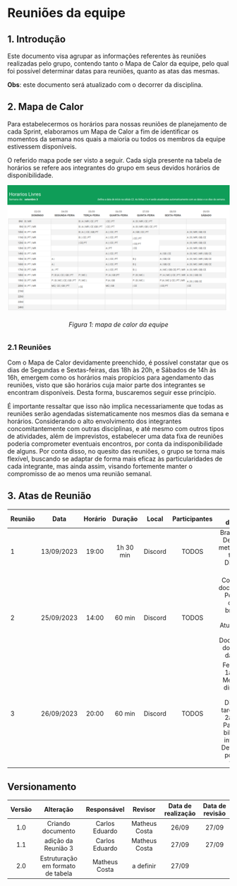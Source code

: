 # Reuniões da equipe

## 1. Introdução

Este documento visa agrupar as informações referentes às reuniões realizadas pelo grupo, contendo tanto o Mapa de Calor da equipe, pelo qual foi possível determinar datas para reuniões, quanto as atas das mesmas.

**Obs**: este documento será atualizado com o decorrer da disciplina.

## 2. Mapa de Calor

Para estabelecermos os horários para nossas reuniões de planejamento de cada Sprint, elaboramos um Mapa de Calor a fim de identificar os momentos da semana nos quais a maioria ou todos os membros da equipe estivessem disponíveis. 

O referido mapa pode ser visto a seguir. Cada sigla presente na tabela de horários se refere aos integrantes do grupo em seus devidos horários de disponibilidade.

![Mapa de Calor](../Assets/heatmap.png)

<h6 align = "center">Figura 1: mapa de calor da equipe</h6>

### 2.1 Reuniões

Com o Mapa de Calor devidamente preenchido, é possível constatar que os dias de Segundas e Sextas-feiras, das 18h às 20h, e Sábados de 14h às 16h, emergem como os horários mais propícios para agendamento das reuniões, visto que são horários cuja maior parte dos integrantes se encontram disponíveis. Desta forma, buscaremos seguir esse princípio.

É importante ressaltar que isso não implica necessariamente que todas as reuniões serão agendadas sistematicamente nos mesmos dias da semana e horários. Considerando o alto envolvimento dos integrantes concomitantemente com outras disciplinas, e até mesmo com outros tipos de atividades, além de imprevistos, estabelecer uma data fixa de reuniões poderia comprometer eventuais encontros, por conta da indisponibilidade de alguns. Por conta disso, no quesito das reuniões, o grupo se torna mais flexível, buscando se adaptar de forma mais eficaz às particularidades de cada integrante, mas ainda assim, visando fortemente manter o compromisso de ao menos uma reunião semanal.


## 3. Atas de Reunião

| Reunião | Data  | Horário | Duração | Local | Participantes | Pontos discutidos |
|:------- | :---: | :-----: | :-----:  | :---: | :-----------: | :----------: |
| 1   | 13/09/2023 | 19:00 | 1h 30 min | Discord | TODOS | Brainstorming; <br> Definição de metodologia de trabalho; <br> Divisão das tarefas |
| 2   | 25/09/2023 | 14:00 | 60 min | Discord | TODOS | Correções na documentação; <br> Políticas de commits, branches e issues; <br> Atualização do Kanban; <br> Documentação do Backlog e das Sprints |
| 3   | 26/09/2023 | 20:00 | 60 min | Discord | TODOS | Feedback da 1a entrega; <br> Melhorias na dinâmica da equipe; <br> Divisão das tarefas para a 2a entrega; <br> Participação bilateral dos integrantes; <br> Definição das políticas de trabalho |



## Versionamento

| Versão |     Alteração     |  Responsável   | Revisor | Data de realização | Data de revisão |
| :----: | :---------------: | :------------: | :-----: | :----------------: | :-------------: |
|  1.0   | Criando documento | Carlos Eduardo | Matheus Costa | 26/09        |    27/09        |
|  1.1   | adição da Reunião 3  | Carlos Eduardo | Matheus Costa | 27/09        |     27/09       |
|  2.0   | Estruturação em formato de tabela  | Matheus Costa | a definir | 27/09        |         |
